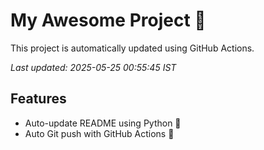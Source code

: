 # My Awesome Project 🚀

This project is automatically updated using GitHub Actions.

_Last updated: 2025-05-25 00:55:45 IST_

## Features
- Auto-update README using Python 🐍
- Auto Git push with GitHub Actions 🤖

